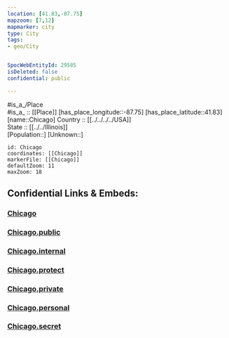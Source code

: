 ```yaml
---
location: [41.83,-87.75] 
mapzoom: [7,12] 
mapmarker: city 
type: City
tags:
- geo/City


SpocWebEntityId: 29585
isDeleted: false
confidential: public

---
```

#is_a_/Place  
#is_a_ :: [[Place]] 
[has_place_longitude::-87.75] 
[has_place_latitude::41.83] 
[name::Chicago] 
Country :: [[../../../../USA]]  
State :: [[../../Illinois]]  
[Population::] 
[Unknown::] 


```leaflet
id: Chicago
coordinates: [[Chicago]] 
markerFile: [[Chicago]] 
defaultZoom: 11 
maxZoom: 18
```


## Confidential Links & Embeds: 

### [Chicago](/_Standards/Earth/Continent/America~North/USA/USA~Central/Illinois/counties~Illinois/Cook,County/cities~Cook/Chicago.md) 

### [Chicago.public](/_public/Earth/Continent/America~North/USA/USA~Central/Illinois/counties~Illinois/Cook,County/cities~Cook/Chicago.public.md) 

### [Chicago.internal](/_internal/Earth/Continent/America~North/USA/USA~Central/Illinois/counties~Illinois/Cook,County/cities~Cook/Chicago.internal.md) 

### [Chicago.protect](/_protect/Earth/Continent/America~North/USA/USA~Central/Illinois/counties~Illinois/Cook,County/cities~Cook/Chicago.protect.md) 

### [Chicago.private](/_private/Earth/Continent/America~North/USA/USA~Central/Illinois/counties~Illinois/Cook,County/cities~Cook/Chicago.private.md) 

### [Chicago.personal](/_personal/Earth/Continent/America~North/USA/USA~Central/Illinois/counties~Illinois/Cook,County/cities~Cook/Chicago.personal.md) 

### [Chicago.secret](/_secret/Earth/Continent/America~North/USA/USA~Central/Illinois/counties~Illinois/Cook,County/cities~Cook/Chicago.secret.md)

